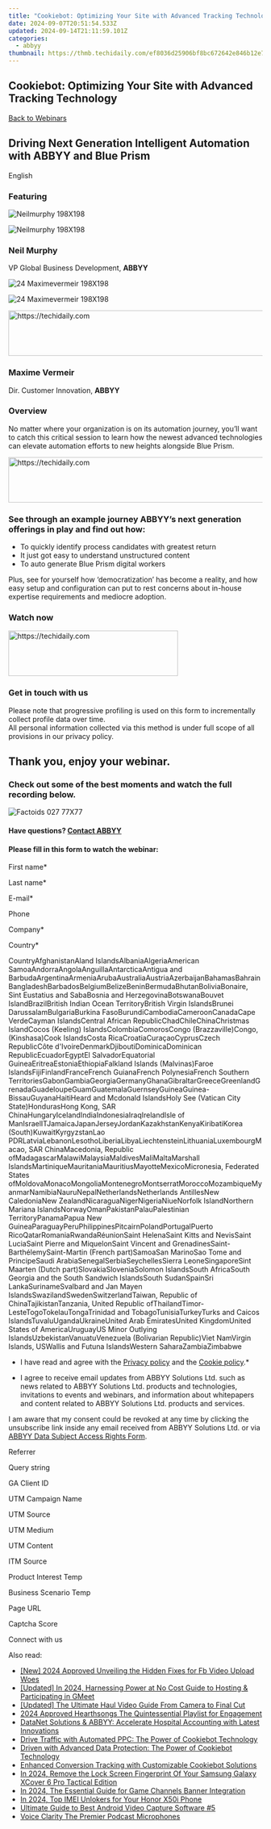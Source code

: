 ```yaml
---
title: "Cookiebot: Optimizing Your Site with Advanced Tracking Technology"
date: 2024-09-07T20:51:54.533Z
updated: 2024-09-14T21:11:59.101Z
categories:
  - abbyy
thumbnail: https://thmb.techidaily.com/ef8036d25906bf8bc672642e846b12e7bf455ea76b0df7385d290b38eb25840e.jpg
---
```


## Cookiebot: Optimizing Your Site with Advanced Tracking Technology

[Back to Webinars](https://tools.techidaily.com/abbyy/products/)

## Driving Next Generation Intelligent Automation with ABBYY and Blue Prism

English

### Featuring

![Neilmurphy 198X198](https://static4.abbyy.com/abbyycommedia/25122/logo-2021-76x23.svg) 

![Neilmurphy 198X198](https://static4.abbyy.com/abbyycommedia/31956/neilmurphy-198x198.png)

### Neil Murphy

VP Global Business Development, **ABBYY**

![24 Maximevermeir 198X198](https://static4.abbyy.com/abbyycommedia/25122/logo-2021-76x23.svg) 

![24 Maximevermeir 198X198](https://static3.abbyy.com/abbyycommedia/25579/24-maximevermeir-198x198.png)

<!-- affiliate ads begin -->
<a href="https://unicoeye.pxf.io/c/5597632/2134238/18498" target="_top" id="2134238">
  <img src="//a.impactradius-go.com/display-ad/18498-2134238" border="0" alt="https://techidaily.com" width="728" height="90"/>
</a>
<img height="0" width="0" src="https://unicoeye.pxf.io/i/5597632/2134238/18498" style="position:absolute;visibility:hidden;" border="0" />
<!-- affiliate ads end -->

### Maxime Vermeir

Dir. Customer Innovation, **ABBYY**

### Overview

No matter where your organization is on its automation journey, you’ll want to catch this critical session to learn how the newest advanced technologies can elevate automation efforts to new heights alongside Blue Prism.

<!-- affiliate ads begin -->
<a href="https://appsumo.8odi.net/c/5597632/2118312/7443" target="_top" id="2118312">
  <img src="//a.impactradius-go.com/display-ad/7443-2118312" border="0" alt="https://techidaily.com" width="728" height="90"/>
</a>
<img height="0" width="0" src="https://appsumo.8odi.net/i/5597632/2118312/7443" style="position:absolute;visibility:hidden;" border="0" />
<!-- affiliate ads end -->

### See through an example journey ABBYY’s next generation offerings in play and find out how:

* To quickly identify process candidates with greatest return
* It just got easy to understand unstructured content
* To auto generate Blue Prism digital workers

Plus, see for yourself how ‘democratization’ has become a reality, and how easy setup and configuration can put to rest concerns about in-house expertise requirements and mediocre adoption.

### Watch now

<!-- affiliate ads begin -->
<a href="https://aligracehair.sjv.io/c/5597632/2135372/19272" target="_top" id="2135372">
  <img src="//a.impactradius-go.com/display-ad/19272-2135372" border="0" alt="https://techidaily.com" width="336" height="90"/>
</a>
<img height="0" width="0" src="https://aligracehair.sjv.io/i/5597632/2135372/19272" style="position:absolute;visibility:hidden;" border="0" />
<!-- affiliate ads end -->

### Get in touch with us

Please note that progressive profiling is used on this form to incrementally collect profile data over time.   
All personal information collected via this method is under full scope of all provisions in our privacy policy.

## Thank you, enjoy your webinar.

### Check out some of the best moments and watch the full recording below.

![Factoids 027 77X77](https://static4.abbyy.com/abbyycommedia/31652/factoids-027-77x77.svg)

#### Have questions? [Contact ABBYY](https://tools.techidaily.com/abbyy/products/)

#### Please fill in this form to watch the webinar:

First name\*

Last name\*

E-mail\*

Phone

Company\*

Сountry\*

СountryAfghanistanAland IslandsAlbaniaAlgeriaAmerican SamoaAndorraAngolaAnguillaAntarcticaAntigua and BarbudaArgentinaArmeniaArubaAustraliaAustriaAzerbaijanBahamasBahrainBangladeshBarbadosBelgiumBelizeBeninBermudaBhutanBoliviaBonaire, Sint Eustatius and SabaBosnia and HerzegovinaBotswanaBouvet IslandBrazilBritish Indian Ocean TerritoryBritish Virgin IslandsBrunei DarussalamBulgariaBurkina FasoBurundiCambodiaCameroonCanadaCape VerdeCayman IslandsCentral African RepublicChadChileChinaChristmas IslandCocos (Keeling) IslandsColombiaComorosCongo (Brazzaville)Congo, (Kinshasa)Cook IslandsCosta RicaCroatiaCuraçaoCyprusCzech RepublicCôte d'IvoireDenmarkDjiboutiDominicaDominican RepublicEcuadorEgyptEl SalvadorEquatorial GuineaEritreaEstoniaEthiopiaFalkland Islands (Malvinas)Faroe IslandsFijiFinlandFranceFrench GuianaFrench PolynesiaFrench Southern TerritoriesGabonGambiaGeorgiaGermanyGhanaGibraltarGreeceGreenlandGrenadaGuadeloupeGuamGuatemalaGuernseyGuineaGuinea-BissauGuyanaHaitiHeard and Mcdonald IslandsHoly See (Vatican City State)HondurasHong Kong, SAR ChinaHungaryIcelandIndiaIndonesiaIraqIrelandIsle of ManIsraelITJamaicaJapanJerseyJordanKazakhstanKenyaKiribatiKorea (South)KuwaitKyrgyzstanLao PDRLatviaLebanonLesothoLiberiaLibyaLiechtensteinLithuaniaLuxembourgMacao, SAR ChinaMacedonia, Republic ofMadagascarMalawiMalaysiaMaldivesMaliMaltaMarshall IslandsMartiniqueMauritaniaMauritiusMayotteMexicoMicronesia, Federated States ofMoldovaMonacoMongoliaMontenegroMontserratMoroccoMozambiqueMyanmarNamibiaNauruNepalNetherlandsNetherlands AntillesNew CaledoniaNew ZealandNicaraguaNigerNigeriaNiueNorfolk IslandNorthern Mariana IslandsNorwayOmanPakistanPalauPalestinian TerritoryPanamaPapua New GuineaParaguayPeruPhilippinesPitcairnPolandPortugalPuerto RicoQatarRomaniaRwandaRéunionSaint HelenaSaint Kitts and NevisSaint LuciaSaint Pierre and MiquelonSaint Vincent and GrenadinesSaint-BarthélemySaint-Martin (French part)SamoaSan MarinoSao Tome and PrincipeSaudi ArabiaSenegalSerbiaSeychellesSierra LeoneSingaporeSint Maarten (Dutch part)SlovakiaSloveniaSolomon IslandsSouth AfricaSouth Georgia and the South Sandwich IslandsSouth SudanSpainSri LankaSurinameSvalbard and Jan Mayen IslandsSwazilandSwedenSwitzerlandTaiwan, Republic of ChinaTajikistanTanzania, United Republic ofThailandTimor-LesteTogoTokelauTongaTrinidad and TobagoTunisiaTurkeyTurks and Caicos IslandsTuvaluUgandaUkraineUnited Arab EmiratesUnited KingdomUnited States of AmericaUruguayUS Minor Outlying IslandsUzbekistanVanuatuVenezuela (Bolivarian Republic)Viet NamVirgin Islands, USWallis and Futuna IslandsWestern SaharaZambiaZimbabwe

* I have read and agree with the [Privacy policy](https://tools.techidaily.com/abbyy/products/) and the [Cookie policy](https://tools.techidaily.com/abbyy/products/).\*

* I agree to receive email updates from ABBYY Solutions Ltd. such as news related to ABBYY Solutions Ltd. products and technologies, invitations to events and webinars, and information about whitepapers and content related to ABBYY Solutions Ltd. products and services.  
    
I am aware that my consent could be revoked at any time by clicking the unsubscribe link inside any email received from ABBYY Solutions Ltd. or via [ABBYY Data Subject Access Rights Form](https://tools.techidaily.com/abbyy/products/).

Referrer

Query string

GA Client ID

UTM Campaign Name

UTM Source

UTM Medium

UTM Content

ITM Source

Product Interest Temp

Business Scenario Temp

Page URL

Captcha Score

Connect with us

<ins class="adsbygoogle"
     style="display:block"
     data-ad-format="autorelaxed"
     data-ad-client="ca-pub-7571918770474297"
     data-ad-slot="1223367746"></ins>

<ins class="adsbygoogle"
     style="display:block"
     data-ad-client="ca-pub-7571918770474297"
     data-ad-slot="8358498916"
     data-ad-format="auto"
     data-full-width-responsive="true"></ins>

<span class="atpl-alsoreadstyle">Also read:</span>
<div><ul>
<li><a href="https://facebook-video-content.techidaily.com/new-2024-approved-unveiling-the-hidden-fixes-for-fb-video-upload-woes/"><u>[New] 2024 Approved Unveiling the Hidden Fixes for Fb Video Upload Woes</u></a></li>
<li><a href="https://screen-activity-recording.techidaily.com/updated-in-2024-harnessing-power-at-no-cost-guide-to-hosting-and-participating-in-gmeet/"><u>[Updated] In 2024, Harnessing Power at No Cost Guide to Hosting & Participating in GMeet</u></a></li>
<li><a href="https://some-approaches.techidaily.com/updated-the-ultimate-haul-video-guide-from-camera-to-final-cut/"><u>[Updated] The Ultimate Haul Video Guide From Camera to Final Cut</u></a></li>
<li><a href="https://fox-hovers.techidaily.com/2024-approved-hearthsongs-the-quintessential-playlist-for-engagement/"><u>2024 Approved Hearthsongs The Quintessential Playlist for Engagement</u></a></li>
<li><a href="https://solve-marvelous.techidaily.com/datanet-solutions-and-abbyy-accelerate-hospital-accounting-with-latest-innovations/"><u>DataNet Solutions & ABBYY: Accelerate Hospital Accounting with Latest Innovations</u></a></li>
<li><a href="https://solve-marvelous.techidaily.com/drive-traffic-with-automated-ppc-the-power-of-cookiebot-technology/"><u>Drive Traffic with Automated PPC: The Power of Cookiebot Technology</u></a></li>
<li><a href="https://solve-marvelous.techidaily.com/driven-with-advanced-data-protection-the-power-of-cookiebot-technology/"><u>Driven with Advanced Data Protection: The Power of Cookiebot Technology</u></a></li>
<li><a href="https://solve-marvelous.techidaily.com/enhanced-conversion-tracking-with-customizable-cookiebot-solutions/"><u>Enhanced Conversion Tracking with Customizable Cookiebot Solutions</u></a></li>
<li><a href="https://android-unlock.techidaily.com/in-2024-remove-the-lock-screen-fingerprint-of-your-samsung-galaxy-xcover-6-pro-tactical-edition-by-drfone-android/"><u>In 2024, Remove the Lock Screen Fingerprint Of Your Samsung Galaxy XCover 6 Pro Tactical Edition</u></a></li>
<li><a href="https://youtube-stream.techidaily.com/in-2024-the-essential-guide-for-game-channels-banner-integration/"><u>In 2024, The Essential Guide for Game Channels Banner Integration</u></a></li>
<li><a href="https://sim-unlock.techidaily.com/in-2024-top-imei-unlokers-for-your-honor-x50i-phone-by-drfone-android/"><u>In 2024, Top IMEI Unlokers for Your Honor X50i Phone</u></a></li>
<li><a href="https://video-capture.techidaily.com/ultimate-guide-to-best-android-video-capture-software-5/"><u>Ultimate Guide to Best Android Video Capture Software #5</u></a></li>
<li><a href="https://extra-lessons.techidaily.com/voice-clarity-the-premier-podcast-microphones/"><u>Voice Clarity The Premier Podcast Microphones</u></a></li>
</ul></div>

